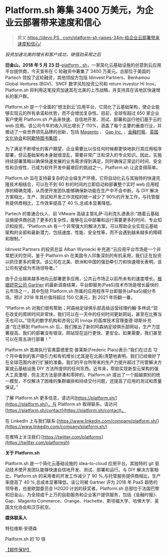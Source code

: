 # Platform.sh 筹集 3400 万美元，为企业云部署带来速度和信心

> 原文:[https://devo PS . com/platform-sh-raises-34m-给企业云部署带来速度和信心/](https://devops.com/platform-sh-raises-34m-to-bring-speed-and-confidence-to-enterprise-cloud-deployments/)

*投资加速北美的增长和客户成功，继强劲采用之后*

**旧金山，2018 年 5 月 23 日**–[platform . sh](https://platform.sh/)，一家简化云基础设施的创意到云应用平台提供商，今天宣布在 C 轮融资中筹集了 3400 万美元。总部位于美国的 Partech 领投了这轮融资，其他领投方包括 Idinvest Partners、Benhamou Global Ventures (BGV)、SNCF 数字风险投资公司和 return investor Hi Inov。Platform.sh 将利用这笔投资加速其在北美的上市战略，并支持其在该地区快速增长的客户群。

Platform.sh 是一个全面的“想法到云”应用平台，它简化了云基础架构，使企业能够实现云的所有承诺和优势，而不会增加复杂性。目前，全球有超过 650 家企业客户使用 Platform.sh 产品来快速、自信地开发、测试、部署和运行他们基于云的 web 应用。该公司今年的收入同比增长了 110%，涵盖了每个主要的垂直行业，并推动了一些世界领先品牌的创新，包括 [Magento](https://magento.com/) 、 [Gap Inc.](http://www.gapinc.com/content/gapinc/html.html) 、[金融时报](https://www.ft.com/)、[英国文化协会](https://www.britishcouncil.org/)和[阿歇特图书集团](https://www.hachettebookgroup.com/) 。

为了满足不断增长的客户期望，企业需要比以往任何时候都更快地执行其应用程序部署，但云基础架构本身就很混乱，需要非常广泛和深入的专业知识。因此，实施持续部署策略以确保快速发展的业务需求得到满足，同时确保正常运行时间、安全性和合规性，已成为软件开发中最艰巨的挑战之一。Platform.sh 让这变得简单。

Platform.sh 旨在支持最复杂的企业级生产环境，它将自动化云与其独特的快速克隆技术相结合，可以在不到 60 秒的时间内立即启动和部署整个实时 web 应用程序的精确克隆，从而使开发团队能够确保新功能在生产中不会中断。与 DIY 解决方案相比，生产、测试和开发工作流程的统一减少了 90%的开发工作，与托管服务提供商相比，工作效率提高了 40 %,总成本显著降低。

Partech 的普通合伙人、前 VMware 高级主管礼萨·马利克扎德表示:“随着云基础设施提供商创造了更多的复杂性，能够在云中部署和运行需要更多的时间、专业知识和投资。“Platform.sh 有一个非常强大的解决方案，可以帮助企业实现云基础架构的全部和最新潜力，包括速度、性能、安全性等，而不会遇到越来越多的障碍和限制。”

Idinvest Partners 的投资总监 Alban Wyniecki 补充道:“云应用平台市场是一个非常肥沃的空间，鉴于 Platform.sh 在美国令人印象深刻的有机采用，我们正在投资以抓住更多的需求。该公司在北美、欧洲和中国的强劲牵引力和快速增长表明，该公司有望成为市场领导者。”

由于企业越来越多地向云部署更多应用，公共云市场正以前所未有的速度增长。[根据研究公司 Gartner](https://www.gartner.com/newsroom/id/3871416) 的最新调查结果，平台即服务(PaaS)技术市场是增长最快的云市场之一，其中包括 Platform.sh 所属的应用程序平台即服务(aPaaS)细分市场。预计 2018 年其价值将超过 150 亿美元，到 2021 年将翻一番。

“Platform.sh 对我们很有帮助；阿森纳足球俱乐部高级运营经理约翰·多林说:“现在改变的周转时间非常快，我们可以在一天中的任何时间更新网站，甚至在比赛当天也可以。”领先的数字机构和咨询公司 Inviqa 的首席技术官理查德·琼斯补充道:“在迁移到 Platform.sh 后，我们推出了新的阿森纳足球俱乐部网站，生产力显著提高。我们的部署没有错误，网站现在运行更快、更安全。如果需要，我们甚至可以在周五进行部署！”

Platform.sh 首席执行官弗雷德里克·普莱斯(Frederic Plais)表示:“我们在过去 12 个月中看到的客户吸引力和有机增长(尤其是在北美)清楚地表明，我们已经做好了在全球范围内进行扩展的准备。我们的平台所带来的生产力提升超过了托管解决方案或云基础设施 DIY 方法所提供的任何东西。近年来，帮助实现新型云架构的强大工具激增，但主流方法是拼凑和零碎的。Platform.sh 提出了一个超越类别的统一模型，不仅解决了困难的集群编排和持续交付问题，还提高了应用的测试和质量保证。”

了解 Platform.sh 更多信息，请访问[https://platform.sh/](https://platform.sh/)，与 Platform.sh 取得联系，请访问[https://platform.sh/contact](https://platform.sh/contact)。

在 LinkedIn 上与我们联系:[https://www.linkedin.com/company/platform.sh/](https://www.linkedin.com/company/platform.sh/)

在推特上关注我们:[https://twitter.com/platforms](https://twitter.com/platformsh)

**关于 Platform.sh**

Platform.sh 是一个简化云基础设施的 idea-to-cloud 应用平台。其独特的 git 驱动技术使开发团队能够快速自信地开发、测试、部署和运行。与 DIY 解决方案相比，Platform.sh 的采用者的开发工作减少了 90 %,与托管服务提供商相比，生产率提高了 40 %,总成本显著降低。该公司被 Gartner 评为 2018 年 PaaS 趋势的领导者，也是欧盟委员会 H2020 计划的获奖者。Platform.sh 总部位于法国巴黎和旧金山，为全球成千上万的自助服务和企业客户提供服务，包括《金融时报》、Gap、Magento Commerce、Orange、Hachette、斯坦福大学、哈佛大学、英国文化协会和汉莎航空。

**媒体联系人**

特拉维斯·安德森

Platform.sh 的 10 倍

[【邮件保护】](/cdn-cgi/l/email-protection#62320e0316040d100f4c110a225352040d0e064c010d0f)